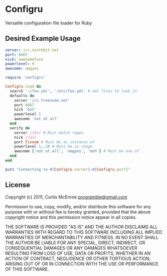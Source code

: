 # Configru

Versatile configuration file loader for Ruby

## Desired Example Usage

```yaml
server: irc.ninthbit.net
port: 6667
nick: awesomeface
powerlevel: 9
awesome: omgyes
```

```ruby
require 'configru'

Configru.load do
  search '~/foo.yml', '/etc/foo.yml' # Set files to look in
  defaults do
    server 'irc.freenode.net'
    port 6667
    nick 'bot'
    powerlevel 1
    awesome 'not at all'
  end
  verify do
    server /\S+/ # Must match regex
    nick /\S+/
    port Fixnum # Must be an instance of
    powerlevel 1..10 # Must be in range
    awesome ['not at all', 'omgyes', 'meh'] # Must be one of
  end
end

puts "Connecting to #{Configru.server}:#{Configru.port}"
```

## License

Copyright (c) 2011, Curtis McEnroe <programble@gmail.com>

Permission to use, copy, modify, and/or distribute this software for any
purpose with or without fee is hereby granted, provided that the above
copyright notice and this permission notice appear in all copies.

THE SOFTWARE IS PROVIDED "AS IS" AND THE AUTHOR DISCLAIMS ALL WARRANTIES
WITH REGARD TO THIS SOFTWARE INCLUDING ALL IMPLIED WARRANTIES OF
MERCHANTABILITY AND FITNESS. IN NO EVENT SHALL THE AUTHOR BE LIABLE FOR
ANY SPECIAL, DIRECT, INDIRECT, OR CONSEQUENTIAL DAMAGES OR ANY DAMAGES
WHATSOEVER RESULTING FROM LOSS OF USE, DATA OR PROFITS, WHETHER IN AN
ACTION OF CONTRACT, NEGLIGENCE OR OTHER TORTIOUS ACTION, ARISING OUT OF
OR IN CONNECTION WITH THE USE OR PERFORMANCE OF THIS SOFTWARE.

